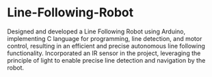 # Line-Following-Robot
Designed and developed a Line Following Robot using Arduino, implementing C language for programming, line detection, and motor control, resulting in an efficient and precise autonomous line following functionality.
Incorporated an IR sensor in the project, leveraging the principle of light to enable precise line detection and
navigation by the robot.
